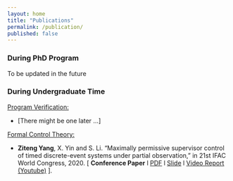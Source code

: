 ```yaml
---
layout: home
title: "Publications"
permalink: /publication/
published: false
---
```


### **During PhD Program**

To be updated in the future



### **During Undergraduate Time**

<u>Program Verification:</u>

- [There might be one later ...]

<u>Formal Control Theory:</u> 

- **Ziteng Yang**, X. Yin and S. Li. “Maximally permissive supervisor control of timed discrete-event systems under partial observation,” in 21st IFAC World Congress, 2020.  [  **Conference Paper** l [PDF](./papers/IFAC2020/IFAC2020-Final-Full.pdf)  l  [Slide](./papers/IFAC2020/IFAC2020-Slides.pdf) l  [Video Report (Youtube)](https://youtu.be/GtbxR_OKfXU) ]. 



